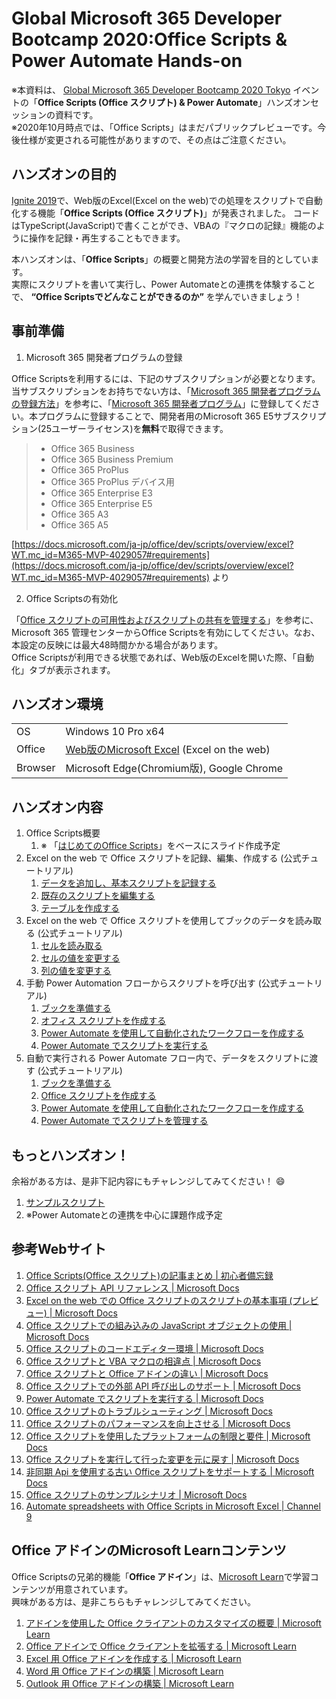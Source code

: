 # Global Microsoft 365 Developer Bootcamp 2020:Office Scripts & Power Automate Hands-on

※本資料は、 [Global Microsoft 365 Developer Bootcamp 2020 Tokyo](https://connpass.com/event/188084/) イベントの「**Office Scripts (Office スクリプト) & Power Automate**」ハンズオンセッションの資料です。  
※2020年10月時点では、「Office Scripts」はまだパブリックプレビューです。今後仕様が変更される可能性がありますので、その点はご注意ください。

## ハンズオンの目的

[Ignite 2019](https://news.microsoft.com/ignite2019/)で、Web版のExcel(Excel on the web)での処理をスクリプトで自動化する機能「**Office Scripts (Office スクリプト)**」が発表されました。
コードはTypeScript(JavaScript)で書くことができ、VBAの『マクロの記録』機能のように操作を記録・再生することもできます。

本ハンズオンは、「**Office Scripts**」の概要と開発方法の学習を目的としています。  
実際にスクリプトを書いて実行し、Power Automateとの連携を体験することで、 **“Office Scriptsでどんなことができるのか”** を学んでいきましょう！

## 事前準備

1. Microsoft 365 開発者プログラムの登録

Office Scriptsを利用するには、下記のサブスクリプションが必要となります。  
当サブスクリプションをお持ちでない方は、「[Microsoft 365 開発者プログラムの登録方法](https://github.com/kinuasa/Setup-M365-DevProgram)」を参考に、「[Microsoft 365 開発者プログラム](https://developer.microsoft.com/ja-jp/microsoft-365/dev-program)」に登録してください。本プログラムに登録することで、開発者用のMicrosoft 365 E5サブスクリプション(25ユーザーライセンス)を**無料**で取得できます。

> - Office 365 Business
> - Office 365 Business Premium
> - Office 365 ProPlus
> - Office 365 ProPlus デバイス用
> - Office 365 Enterprise E3
> - Office 365 Enterprise E5
> - Office 365 A3
> - Office 365 A5

[https://docs.microsoft.com/ja-jp/office/dev/scripts/overview/excel?WT.mc_id=M365-MVP-4029057#requirements](https://docs.microsoft.com/ja-jp/office/dev/scripts/overview/excel?WT.mc_id=M365-MVP-4029057#requirements) より

2. Office Scriptsの有効化

「[Office スクリプトの可用性およびスクリプトの共有を管理する](https://docs.microsoft.com/ja-jp/microsoft-365/admin/manage/manage-office-scripts-settings?WT.mc_id=M365-MVP-4029057#manage-availability-of-office-scripts-and-sharing-of-scripts)」を参考に、Microsoft 365 管理センターからOffice Scriptsを有効にしてください。なお、本設定の反映には最大48時間かかる場合があります。  
Office Scriptsが利用できる状態であれば、Web版のExcelを開いた際、「自動化」タブが表示されます。

## ハンズオン環境

|  |  |
|------|-------------|
| OS | Windows 10 Pro x64 |
| Office | [Web版のMicrosoft Excel](https://www.office.com/launch/excel) (Excel on the web) |
| Browser | Microsoft Edge(Chromium版), Google Chrome |

## ハンズオン内容

1. Office Scripts概要
    1. ※ 「[はじめてのOffice Scripts](https://www.slideshare.net/kinuasa/office-scripts)」をベースにスライド作成予定
1. Excel on the web で Office スクリプトを記録、編集、作成する (公式チュートリアル)
    1. [データを追加し、基本スクリプトを記録する](https://docs.microsoft.com/ja-JP/office/dev/scripts/tutorials/excel-tutorial?WT.mc_id=M365-MVP-4029057#add-data-and-record-a-basic-script)
    1. [既存のスクリプトを編集する](https://docs.microsoft.com/ja-JP/office/dev/scripts/tutorials/excel-tutorial?WT.mc_id=M365-MVP-4029057#edit-an-existing-script)
    1. [テーブルを作成する](https://docs.microsoft.com/ja-JP/office/dev/scripts/tutorials/excel-tutorial?WT.mc_id=M365-MVP-4029057#create-a-table)
1. Excel on the web で Office スクリプトを使用してブックのデータを読み取る (公式チュートリアル)
    1. [セルを読み取る](https://docs.microsoft.com/ja-JP/office/dev/scripts/tutorials/excel-read-tutorial?WT.mc_id=M365-MVP-4029057#read-a-cell)
    1. [セルの値を変更する](https://docs.microsoft.com/ja-JP/office/dev/scripts/tutorials/excel-read-tutorial?WT.mc_id=M365-MVP-4029057#modify-the-value-of-a-cell)
    1. [列の値を変更する](https://docs.microsoft.com/ja-JP/office/dev/scripts/tutorials/excel-read-tutorial?WT.mc_id=M365-MVP-4029057#modify-the-values-of-a-column)
1. 手動 Power Automation フローからスクリプトを呼び出す (公式チュートリアル)
    1. [ブックを準備する](https://docs.microsoft.com/ja-JP/office/dev/scripts/tutorials/excel-power-automate-manual?WT.mc_id=M365-MVP-4029057#prepare-the-workbook)
    1. [オフィス スクリプトを作成する](https://docs.microsoft.com/ja-JP/office/dev/scripts/tutorials/excel-power-automate-manual?WT.mc_id=M365-MVP-4029057#create-an-office-script)
    1. [Power Automate を使用して自動化されたワークフローを作成する](https://docs.microsoft.com/ja-JP/office/dev/scripts/tutorials/excel-power-automate-manual?WT.mc_id=M365-MVP-4029057#create-an-automated-workflow-with-power-automate)
    1. [Power Automate でスクリプトを実行する](https://docs.microsoft.com/ja-JP/office/dev/scripts/tutorials/excel-power-automate-manual?WT.mc_id=M365-MVP-4029057#run-the-script-through-power-automate)
1. 自動で実行される Power Automate フロー内で、データをスクリプトに渡す (公式チュートリアル)
    1. [ブックを準備する](https://docs.microsoft.com/ja-JP/office/dev/scripts/tutorials/excel-power-automate-trigger?WT.mc_id=M365-MVP-4029057#prepare-the-workbook)
    1. [Office スクリプトを作成する](https://docs.microsoft.com/ja-JP/office/dev/scripts/tutorials/excel-power-automate-trigger?WT.mc_id=M365-MVP-4029057#create-an-office-script)
    1. [Power Automate を使用して自動化されたワークフローを作成する](https://docs.microsoft.com/ja-JP/office/dev/scripts/tutorials/excel-power-automate-trigger?WT.mc_id=M365-MVP-4029057#create-an-automated-workflow-with-power-automate)
    1. [Power Automate でスクリプトを管理する](https://docs.microsoft.com/ja-JP/office/dev/scripts/tutorials/excel-power-automate-trigger?WT.mc_id=M365-MVP-4029057#manage-the-script-in-power-automate) 

## もっとハンズオン！

余裕がある方は、是非下記内容にもチャレンジしてみてください！ :smile:

1. [サンプルスクリプト](https://docs.microsoft.com/ja-JP/office/dev/scripts/resources/excel-samples?WT.mc_id=M365-MVP-4029057)
1. ※Power Automateとの連携を中心に課題作成予定

## 参考Webサイト

1. [Office Scripts(Office スクリプト)の記事まとめ | 初心者備忘録](https://www.ka-net.org/blog/?p=12733)
1. [Office スクリプト API リファレンス | Microsoft Docs](https://docs.microsoft.com/ja-jp/javascript/api/office-scripts/overview?WT.mc_id=M365-MVP-4029057)
1. [Excel on the web での Office スクリプトのスクリプトの基本事項 (プレビュー) | Microsoft Docs](https://docs.microsoft.com/ja-jp/office/dev/scripts/develop/scripting-fundamentals?WT.mc_id=M365-MVP-4029057)
1. [Office スクリプトでの組み込みの JavaScript オブジェクトの使用 | Microsoft Docs](https://docs.microsoft.com/ja-jp/office/dev/scripts/develop/javascript-objects?WT.mc_id=M365-MVP-4029057)
1. [Office スクリプトのコードエディター環境 | Microsoft Docs](https://docs.microsoft.com/ja-jp/office/dev/scripts/overview/code-editor-environment?WT.mc_id=M365-MVP-4029057)
1. [Office スクリプトと VBA マクロの相違点 | Microsoft Docs](https://docs.microsoft.com/ja-jp/office/dev/scripts/resources/vba-differences?WT.mc_id=M365-MVP-4029057)
1. [Office スクリプトと Office アドインの違い | Microsoft Docs](https://docs.microsoft.com/ja-jp/office/dev/scripts/resources/add-ins-differences?WT.mc_id=M365-MVP-4029057)
1. [Office スクリプトでの外部 API 呼び出しのサポート | Microsoft Docs](https://docs.microsoft.com/ja-jp/office/dev/scripts/develop/external-calls?WT.mc_id=M365-MVP-4029057)
1. [Power Automate でスクリプトを実行する | Microsoft Docs](https://docs.microsoft.com/ja-jp/office/dev/scripts/develop/power-automate-integration?WT.mc_id=M365-MVP-4029057)
1. [Office スクリプトのトラブルシューティング | Microsoft Docs](https://docs.microsoft.com/ja-jp/office/dev/scripts/testing/troubleshooting?WT.mc_id=M365-MVP-4029057)
1. [Office スクリプトのパフォーマンスを向上させる | Microsoft Docs](https://docs.microsoft.com/ja-jp/office/dev/scripts/develop/web-client-performance?WT.mc_id=M365-MVP-4029057)
1. [Office スクリプトを使用したプラットフォームの制限と要件 | Microsoft Docs](https://docs.microsoft.com/ja-jp/office/dev/scripts/testing/platform-limits?WT.mc_id=M365-MVP-4029057)
1. [Office スクリプトを実行して行った変更を元に戻す | Microsoft Docs](https://docs.microsoft.com/ja-jp/office/dev/scripts/testing/undo?WT.mc_id=M365-MVP-4029057)
1. [非同期 Api を使用する古い Office スクリプトをサポートする | Microsoft Docs](https://docs.microsoft.com/ja-jp/office/dev/scripts/develop/excel-async-model?WT.mc_id=M365-MVP-4029057)
1. [Office スクリプトのサンプルシナリオ | Microsoft Docs](https://docs.microsoft.com/ja-jp/office/dev/scripts/resources/scenarios/sample-scenario-overview?WT.mc_id=M365-MVP-4029057)
1. [Automate spreadsheets with Office Scripts in Microsoft Excel | Channel 9](https://channel9.msdn.com/events/Build/2020/INT114?WT.mc_id=M365-MVP-4029057)

## Office アドインのMicrosoft Learnコンテンツ

Office Scriptsの兄弟的機能「**Office アドイン**」は、[Microsoft Learn](https://docs.microsoft.com/ja-jp/learn/)で学習コンテンツが用意されています。  
興味がある方は、是非こちらもチャレンジしてみてください。

1. [アドインを使用した Office クライアントのカスタマイズの概要 | Microsoft Learn](https://docs.microsoft.com/ja-jp/learn/modules/intro-office-add-ins/?WT.mc_id=M365-MVP-4029057)
1. [Office アドインで Office クライアントを拡張する | Microsoft Learn](https://docs.microsoft.com/ja-jp/learn/paths/m365-office-add-in-associate/?WT.mc_id=M365-MVP-4029057)
1. [Excel 用 Office アドインを作成する | Microsoft Learn](https://docs.microsoft.com/ja-jp/learn/modules/office-add-ins-excel/?WT.mc_id=M365-MVP-4029057)
1. [Word 用 Office アドインの構築 | Microsoft Learn](https://docs.microsoft.com/ja-jp/learn/modules/office-add-ins-word/?WT.mc_id=M365-MVP-4029057)
1. [Outlook 用 Office アドインの構築 | Microsoft Learn](https://docs.microsoft.com/ja-jp/learn/modules/office-add-ins-outlook/?WT.mc_id=M365-MVP-4029057)